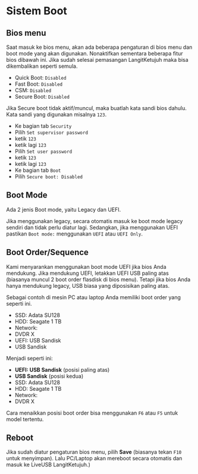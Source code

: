# Sistem Boot

## Bios menu

Saat masuk ke bios menu, akan ada beberapa pengaturan di bios menu dan boot mode yang akan digunakan. Nonaktifkan sementara beberapa fitur bios dibawah ini. Jika sudah selesai pemasangan LangitKetujuh maka bisa dikembalikan seperti semula.

* Quick Boot: `Disabled`
* Fast Boot: `Disabled`
* CSM: `Disabled`
* Secure Boot: `Disabled`

Jika Secure boot tidak aktif/muncul, maka buatlah kata sandi bios dahulu. Kata sandi yang digunakan misalnya `123`.

- Ke bagian tab `Security`
- Pilih `Set supervisor password`
- ketik `123`
- ketik lagi `123`
- Pilih `Set user password`
- ketik `123`
- ketik lagi `123`
- Ke bagian tab `Boot`
- Pilih `Secure boot: Disabled`

## Boot Mode

Ada 2 jenis Boot mode, yaitu Legacy dan UEFI.

Jika menggunakan legacy, secara otomatis masuk ke boot mode legacy sendiri dan tidak perlu diatur lagi. Sedangkan, jika menggunakan UEFI pastikan `Boot mode:` menggunakan `UEFI` atau `UEFI Only`.

## Boot Order/Sequence

Kami menyarankan menggunakan boot mode UEFI jika bios Anda mendukung. Jika mendukung UEFI, letakkan UEFI USB paling atas (biasanya muncul 2 boot order flasdisk di bios menu). Tetapi jika bios Anda hanya mendukung legacy, USB biasa yang diposisikan paling atas.

Sebagai contoh di mesin PC atau laptop Anda memiliki boot order yang seperti ini.

* SSD: Adata SU128
* HDD: Seagate 1 TB
* Network:
* DVDR X
* UEFI: USB Sandisk
* USB Sandisk

Menjadi seperti ini:

* **UEFI: USB Sandisk** (posisi paling atas)
* **USB Sandisk** (posisi kedua)
* SSD: Adata SU128
* HDD: Seagate 1 TB
* Network:
* DVDR X

Cara menaikkan posisi boot order bisa menggunakan `F6` atau `F5` untuk model tertentu.

## Reboot

Jika sudah diatur pengaturan bios menu, pilih **Save** (biasanya tekan `F10` untuk menyimpan). Lalu PC/Laptop akan mereboot secara otomatis dan masuk ke LiveUSB LangitKetujuh.)

